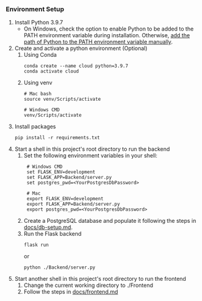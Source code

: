 ### Environment Setup
1. Install Python 3.9.7
    - On Windows, check the option to enable Python to be added to the PATH environment variable during installation. Otherwise, [add the path of Python to the PATH environment variable manually](https://www.architectryan.com/2018/08/31/how-to-change-environment-variables-on-windows-10/).
1. Create and activate a python environment (Optional)
    1. Using Conda
        ```
        conda create --name cloud python=3.9.7
        conda activate cloud
        ```
    1. Using venv
        ```
        # Mac bash
        source venv/Scripts/activate

        # Windows CMD
        venv/Scripts/activate
        ```
1. Install packages
    ```
    pip install -r requirements.txt
    ```
1. Start a shell in this project's root directory to run the backend
    1. Set the following environment variables in your shell:
       ```
        # Windows CMD
        set FLASK_ENV=development
        set FLASK_APP=Backend/server.py
        set postgres_pwd=<YourPostgresDbPassword>

        # Mac
        export FLASK_ENV=development
        export FLASK_APP=Backend/server.py
        export postgres_pwd=<YourPostgresDbPassword>
        ```
    1. Create a PostgreSQL database and populate it following the steps in [docs/db-setup.md](docs/db-setup.md).
    1. Run the Flask backend
        ```
        flask run
        ```
        or
        ```
        python ./Backend/server.py
        ```
1. Start another shell in this project's root directory to run the frontend
    1. Change the current working directory to ./Frontend
    1. Follow the steps in [docs/frontend.md](docs/frontend.md)
